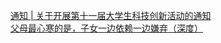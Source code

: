   
[通知 | 关于开展第十一届大学生科技创新活动的通知](http://www.dianyue.me/archives/233/ju252ijqs3zzdinf/)  
[父母最心寒的是，子女一边依赖一边嫌弃（深度）](http://www.dianyue.me/archives/964/qnhysgib6262wbyi/)